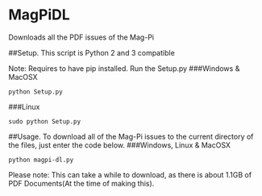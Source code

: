 # MagPiDL
Downloads all the PDF issues of the Mag-Pi

##Setup.
This script is Python 2 and 3 compatible

Note: Requires to have pip installed.
Run the Setup.py
###Windows & MacOSX
```
python Setup.py
```
###Linux
```
sudo python Setup.py
```
##Usage.
To download all of the Mag-Pi issues to the current directory of the files, just enter the code below.
###Windows, Linux & MacOSX
```
python magpi-dl.py
```
Please note: This can take a while to download, as there is about 1.1GB of PDF Documents(At the time of making this).

